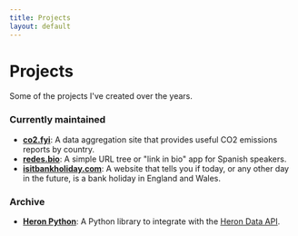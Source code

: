 ```yaml
---
title: Projects
layout: default
---
```


# Projects

Some of the projects I've created over the years.

### Currently maintained

- **[co2.fyi](https://co2.fyi)**:
    A data aggregation site that provides useful CO2 emissions reports by country.
- **[redes.bio](https://redes.bio)**:
    A simple URL tree or "link in bio" app for Spanish speakers.
- **[isitbankholiday.com](https://isitbankholiday.com)**:
    A website that tells you if today, or any other day in the future, is a
    bank holiday in England and Wales.

### Archive

- **[Heron Python](https://pypi.org/project/heron-data/)**:
    A Python library to integrate with the [Heron Data API](https://docs.herondata.io/api).
